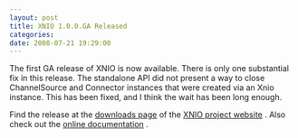 ```yaml
---
layout: post
title: XNIO 1.0.0.GA Released
categories: 
date: 2008-07-21 19:29:00
---
```

 The first GA release of XNIO is now available. There is only one substantial fix in this release. The standalone API did not present a way to close ChannelSource and Connector instances that were created via an Xnio instance. This has been fixed, and I think the wait has been long enough.

Find the release at the [downloads page](http://www.jboss.org/xnio/downloads/ "") of the [XNIO project website](http://www.jboss.org/xnio/ "") . Also check out the [online documentation](http://docs.jboss.org/xnio/1.0/api/index.html "") .
